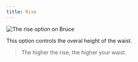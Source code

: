 ```yaml
---
title: Rise
---
```

![The rise option on Bruce](./rise.svg)

This option controls the overal height of the waist.

> The higher the rise, the higher your waist.
